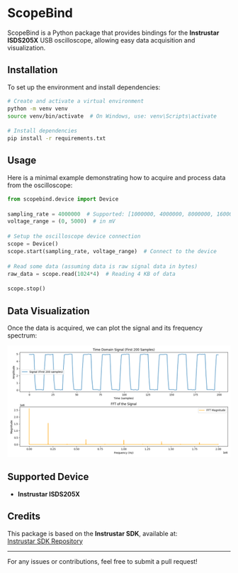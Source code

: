 # ScopeBind

ScopeBind is a Python package that provides bindings for the **Instrustar ISDS205X** USB oscilloscope, allowing easy data acquisition and visualization.

## Installation

To set up the environment and install dependencies:

```bash
# Create and activate a virtual environment
python -m venv venv
source venv/bin/activate  # On Windows, use: venv\Scripts\activate

# Install dependencies
pip install -r requirements.txt
```

## Usage

Here is a minimal example demonstrating how to acquire and process data from the oscilloscope:

```python
from scopebind.device import Device

sampling_rate = 4000000  # Supported: [1000000, 4000000, 8000000, 16000000, 48000000]
voltage_range = (0, 5000)  # in mV

# Setup the oscilloscope device connection
scope = Device()
scope.start(sampling_rate, voltage_range)  # Connect to the device

# Read some data (assuming data is raw signal data in bytes)
raw_data = scope.read(1024*4)  # Reading 4 KB of data

scope.stop()
```

## Data Visualization

Once the data is acquired, we can plot the signal and its frequency spectrum:

![Measurement Plot](docs/myplot.png)

## Supported Device

- **Instrustar ISDS205X**

## Credits

This package is based on the **Instrustar SDK**, available at:  
[Instrustar SDK Repository](https://github.com/instrustar-dev/SDK/tree/master)

---

For any issues or contributions, feel free to submit a pull request!

